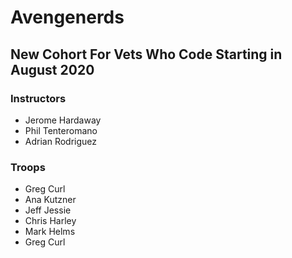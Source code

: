 # Avengenerds


## New Cohort For Vets Who Code Starting in August 2020


### Instructors
- Jerome Hardaway
- Phil Tenteromano
- Adrian Rodriguez

### Troops

- Greg Curl
- Ana Kutzner
- Jeff Jessie
- Chris Harley
- Mark Helms
- Greg Curl
